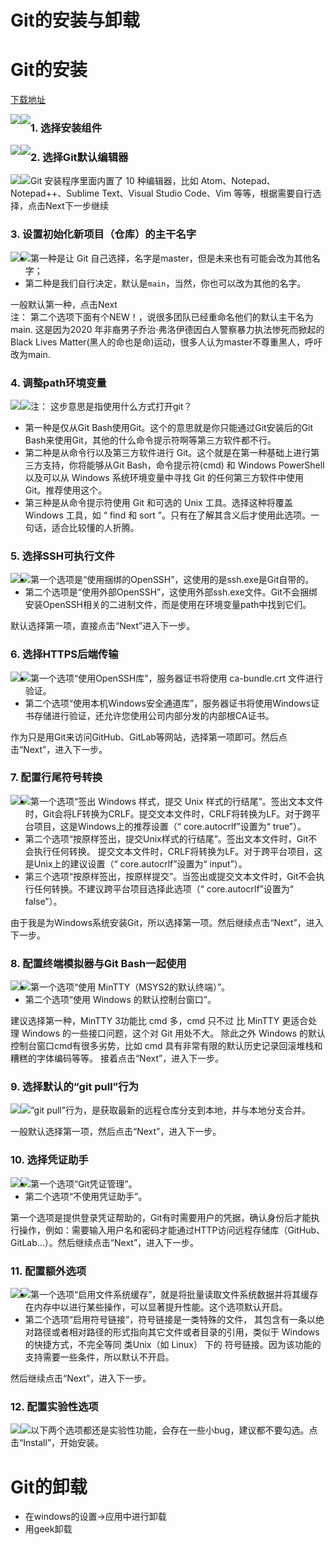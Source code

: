# Git的安装与卸载

# Git的安装

[下载地址](https://git-scm.com/download)

<img src="./assets/Git的安装与卸载/Untitled.png" style="float: left">

<img src="./assets/Git的安装与卸载/Untitled 1.png" style="float: left">

### 1. 选择安装组件

<img src="./assets/Git的安装与卸载/Untitled 2.png" style="float: left">

<img src="./assets/Git的安装与卸载/Untitled 3.png" style="float: left">

### 2. 选择Git默认编辑器

<img src="./assets/Git的安装与卸载/Untitled 4.png" style="float: left">

<img src="./assets/Git的安装与卸载/Untitled 5.png" style="float: left">

Git 安装程序里面内置了 10 种编辑器，比如 Atom、Notepad、Notepad++、Sublime Text、Visual Studio Code、Vim 等等，根据需要自行选择，点击Next下一步继续

### 3. 设置初始化新项目（仓库）的主干名字

<img src="./assets/Git的安装与卸载/Untitled 6.png" style="float: left">

<img src="./assets/Git的安装与卸载/Untitled 7.png" style="float: left">

- 第一种是让 Git 自己选择，名字是master，但是未来也有可能会改为其他名字；
- 第二种是我们自行决定，默认是<code>main</code>，当然，你也可以改为其他的名字。

一般默认第一种，点击Next<br>注： 第二个选项下面有个NEW！，说很多团队已经重命名他们的默认主干名为main. 这是因为2020 年非裔男子乔治·弗洛伊德因白人警察暴力执法惨死而掀起的 Black Lives Matter(黑人的命也是命)运动，很多人认为master不尊重黑人，呼吁改为main.

### 4. 调整path环境变量

<img src="./assets/Git的安装与卸载/Untitled 8.png" style="float: left">

<img src="./assets/Git的安装与卸载/Untitled 9.png" style="float: left">

注：
这步意思是指使用什么方式打开git？

- 第一种是仅从Git Bash使用Git。这个的意思就是你只能通过Git安装后的Git Bash来使用Git，其他的什么命令提示符啊等第三方软件都不行。
- 第二种是从命令行以及第三方软件进行 Git。这个就是在第一种基础上进行第三方支持，你将能够从Git Bash，命令提示符(cmd) 和 Windows PowerShell以及可以从 Windows 系统环境变量中寻找 Git 的任何第三方软件中使用 Git。推荐使用这个。
- 第三种是从命令提示符使用 Git 和可选的 Unix 工具。选择这种将覆盖 Windows 工具，如 “ find 和 sort ”。只有在了解其含义后才使用此选项。一句话，适合比较懂的人折腾。

### 5. 选择SSH可执行文件

<img src="./assets/Git的安装与卸载/Untitled 10.png" style="float: left">

<img src="./assets/Git的安装与卸载/Untitled 11.png" style="float: left">

- 第一个选项是“使用捆绑的OpenSSH”，这使用的是ssh.exe是Git自带的。
- 第二个选项是“使用外部OpenSSH”，这使用外部ssh.exe文件。Git不会捆绑安装OpenSSH相关的二进制文件，而是使用在环境变量path中找到它们。

默认选择第一项，直接点击“Next”进入下一步。

### 6. 选择HTTPS后端传输

<img src="./assets/Git的安装与卸载/Untitled 12.png" style="float: left">

<img src="./assets/Git的安装与卸载/Untitled 13.png" style="float: left">

- 第一个选项“使用OpenSSH库”，服务器证书将使用 ca-bundle.crt 文件进行验证。
- 第二个选项“使用本机Windows安全通道库”，服务器证书将使用Windows证书存储进行验证，还允许您使用公司内部分发的内部根CA证书。

作为只是用Git来访问GitHub、GitLab等网站，选择第一项即可。然后点击“Next”，进入下一步。

### 7. 配置行尾符号转换

<img src="./assets/Git的安装与卸载/Untitled 14.png" style="float: left">

<img src="./assets/Git的安装与卸载/Untitled 15.png" style="float: left">

- 第一个选项“签出 Windows 样式，提交 Unix 样式的行结尾”。签出文本文件时，Git会将LF转换为CRLF。提交文本文件时，CRLF将转换为LF。对于跨平台项目，这是Windows上的推荐设置（“ core.autocrlf”设置为“ true”）。
- 第二个选项“按原样签出，提交Unix样式的行结尾”。签出文本文件时，Git不会执行任何转换。 提交文本文件时，CRLF将转换为LF。对于跨平台项目，这是Unix上的建议设置（“ core.autocrlf”设置为“ input”）。
- 第三个选项“按原样签出，按原样提交”。当签出或提交文本文件时，Git不会执行任何转换。不建议跨平台项目选择此选项（“ core.autocrlf”设置为“ false”）。

由于我是为Windows系统安装Git，所以选择第一项。然后继续点击“Next”，进入下一步。

### 8. 配置终端模拟器与Git Bash一起使用

<img src="./assets/Git的安装与卸载/Untitled 16.png" style="float: left">

<img src="./assets/Git的安装与卸载/Untitled 17.png" style="float: left">

- 第一个选项“使用 MinTTY（MSYS2的默认终端）”。
- 第二个选项“使用 Windows 的默认控制台窗口”。

建议选择第一种，MinTTY 3功能比 cmd 多，cmd 只不过 比 MinTTY 更适合处理 Windows 的一些接口问题，这个对 Git 用处不大。
除此之外 Windows 的默认控制台窗口cmd有很多劣势，比如 cmd 具有非常有限的默认历史记录回滚堆栈和糟糕的字体编码等等。
接着点击“Next”，进入下一步。

### 9. 选择默认的“git pull”行为

<img src="./assets/Git的安装与卸载/Untitled 18.png" style="float: left">

<img src="./assets/Git的安装与卸载/Untitled 19.png" style="float: left">

“git pull”行为，是获取最新的远程仓库分支到本地，并与本地分支合并。

一般默认选择第一项，然后点击“Next”，进入下一步。

### 10. 选择凭证助手

<img src="./assets/Git的安装与卸载/Untitled 20.png" style="float: left">

<img src="./assets/Git的安装与卸载/Untitled 21.png" style="float: left">

- 第一个选项“Git凭证管理”。
- 第二个选项“不使用凭证助手”。

第一个选项是提供登录凭证帮助的，Git有时需要用户的凭据，确认身份后才能执行操作，例如：需要输入用户名和密码才能通过HTTP访问远程存储库（GitHub、GitLab…）。然后继续点击“Next”，进入下一步。

### 11. 配置额外选项

<img src="./assets/Git的安装与卸载/Untitled 22.png" style="float: left">

<img src="./assets/Git的安装与卸载/Untitled 23.png" style="float: left">

- 第一个选项“启用文件系统缓存”，就是将批量读取文件系统数据并将其缓存在内存中以进行某些操作，可以显著提升性能。这个选项默认开启。
- 第二个选项“启用符号链接”，符号链接是一类特殊的文件， 其包含有一条以绝对路径或者相对路径的形式指向其它文件或者目录的引用，类似于 Windows 的快捷方式，不完全等同 类Unix（如 Linux） 下的 符号链接。因为该功能的支持需要一些条件，所以默认不开启。

然后继续点击“Next”，进入下一步。

### 12. 配置实验性选项

<img src="./assets/Git的安装与卸载/Untitled 24.png" style="float: left">

<img src="./assets/Git的安装与卸载/Untitled 25.png" style="float: left">

以下两个选项都还是实验性功能，会存在一些小bug，建议都不要勾选。点击“Install”，开始安装。

# Git的卸载

- 在windows的设置→应用中进行卸载
- 用geek卸载